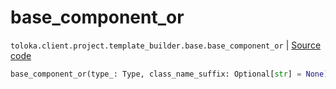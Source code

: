 # base_component_or
`toloka.client.project.template_builder.base.base_component_or` | [Source code](https://github.com/Toloka/toloka-kit/blob/v1.1.0.post1/src/client/project/template_builder/base.py#L153)

```python
base_component_or(type_: Type, class_name_suffix: Optional[str] = None)
```


